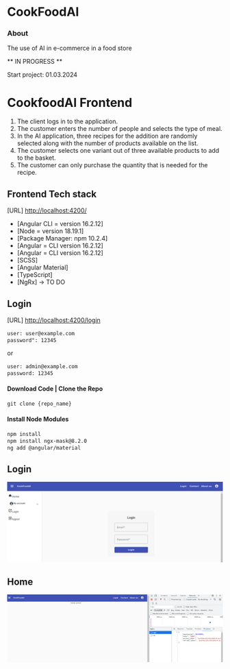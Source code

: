 # CookFoodAI #

### About ###
The use of AI in e-commerce in a food store

** IN PROGRESS  **

Start project: 01.03.2024

# CookfoodAI Frontend

1. The client logs in to the application.
2. The customer enters the number of people and selects the type of meal.
3. In the AI application, three recipes for the addition are randomly selected along with the number of products available on the list.
4. The  customer selects one variant out of three available products to add to the basket.
5. The customer can only purchase the quantity that is needed for the recipe.

## Frontend Tech stack ###

[URL] [http://localhost:4200/]()

- [Angular CLI =  version 16.2.12]
- [Node = version 18.19.1]
- [Package Manager: npm 10.2.4]
- [Angular = CLI version 16.2.12]
- [Angular = CLI version 16.2.12]
- [SCSS]
- [Angular Material]
- [TypeScript]
- [NgRx] -> TO DO

## Login ###
[URL] [http://localhost:4200/login]()

```
user: user@example.com
password": 12345
```
or
```
user: admin@example.com
password: 12345
```

#### Download Code | Clone the Repo

```
git clone {repo_name}
```

#### Install Node Modules
```
npm install
npm install ngx-mask@8.2.0
ng add @angular/material
```

## Login
![console](./doc/login.png)


## Home

![console](./doc/home.png)





